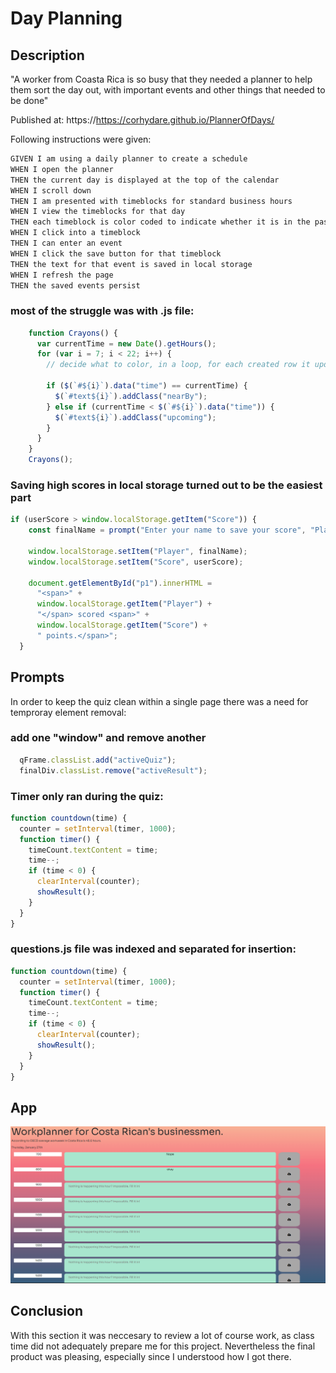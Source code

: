 # Day Planning

## Description

"A worker from Coasta Rica is so busy that they needed a planner to help them sort the day out, with important events and other things that needed to be done"

Published at: https://https://corhydare.github.io/PlannerOfDays/

Following instructions were given:

```md
GIVEN I am using a daily planner to create a schedule
WHEN I open the planner
THEN the current day is displayed at the top of the calendar
WHEN I scroll down
THEN I am presented with timeblocks for standard business hours
WHEN I view the timeblocks for that day
THEN each timeblock is color coded to indicate whether it is in the past, present, or future
WHEN I click into a timeblock
THEN I can enter an event
WHEN I click the save button for that timeblock
THEN the text for that event is saved in local storage
WHEN I refresh the page
THEN the saved events persist
```

### most of the struggle was with .js file:

```javascript
    function Crayons() {
      var currentTime = new Date().getHours();
      for (var i = 7; i < 22; i++) {
        // decide what to color, in a loop, for each created row it updates the time and color.

        if ($(`#${i}`).data("time") == currentTime) {
          $(`#text${i}`).addClass("nearBy");
        } else if (currentTime < $(`#${i}`).data("time")) {
          $(`#text${i}`).addClass("upcoming");
        }
      }
    }
    Crayons();
```

### Saving high scores in local storage turned out to be the easiest part

```javascript
if (userScore > window.localStorage.getItem("Score")) {
    const finalName = prompt("Enter your name to save your score", "Player 1");

    window.localStorage.setItem("Player", finalName);
    window.localStorage.setItem("Score", userScore);

    document.getElementById("p1").innerHTML =
      "<span>" +
      window.localStorage.getItem("Player") +
      "</span> scored <span>" +
      window.localStorage.getItem("Score") +
      " points.</span>";
  }
```

## Prompts

In order to keep the quiz clean within a single page there was a need for temproray element removal:

### add one "window" and remove another

```javascript
  qFrame.classList.add("activeQuiz");
  finalDiv.classList.remove("activeResult");
```

### Timer only ran during the quiz:

```javascript
function countdown(time) {
  counter = setInterval(timer, 1000);
  function timer() {
    timeCount.textContent = time;
    time--;
    if (time < 0) {
      clearInterval(counter);
      showResult();
    }
  }
}
```

### questions.js file was indexed and separated for insertion:

```javascript
function countdown(time) {
  counter = setInterval(timer, 1000);
  function timer() {
    timeCount.textContent = time;
    time--;
    if (time < 0) {
      clearInterval(counter);
      showResult();
    }
  }
}
```
## App

![Quiz is progress](screen.png)

## Conclusion

With this section it was neccesary to review a lot of course work, as class time did not adequately prepare me for this project.
Nevertheless the final product was pleasing, especially since I understood how I got there.
